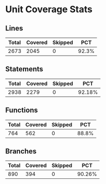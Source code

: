 # Unit Coverage Stats

## Lines

| Total | Covered | Skipped | PCT   |
| ----- | ------- | ------- | ----- |
| 2673  | 2045    | 0       | 92.3% |

## Statements

| Total | Covered | Skipped | PCT    |
| ----- | ------- | ------- | ------ |
| 2938  | 2279    | 0       | 92.18% |

## Functions

| Total | Covered | Skipped | PCT   |
| ----- | ------- | ------- | ----- |
| 764   | 562     | 0       | 88.8% |

## Branches

| Total | Covered | Skipped | PCT    |
| ----- | ------- | ------- | ------ |
| 890   | 394     | 0       | 90.26% |

